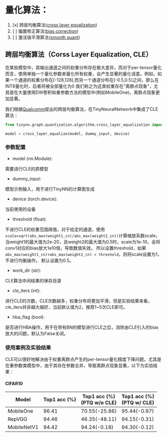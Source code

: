 # 量化算法：
1. [x] 跨层均衡算法([cross layer equalization](https://arxiv.org/abs/1906.04721))
2. [ ] 偏置修正算法([bias correction](https://arxiv.org/abs/1906.04721))
3. [ ] 激活值平滑算法([smooth quant](https://arxiv.org/abs/2211.10438))

## 跨层均衡算法（Corss Layer Equalization, CLE）

在某些模型中，其输出通道之间的权重分布存在极大差异，而对于per-tensor量化而言，使用单独一个量化参数来量化所有权重，会产生显著的量化误差。例如，如果一个通道的权重分布在[-128,128],而另一个通道分布在[-0.5,0.5]之间，那么在INT8量化时，后者将被全部量化为0
我们称之为这类权重存在"离群点现象"，尤其是在大量使用DW卷积和重参数方法的模型中(例如MobileOne)，离群点现象更加显著。

我们根据[Qualcomm](https://arxiv.org/abs/1906.04721)提出的跨层均衡算法，在TinyNeuralNetwork中集成了CLE算法：
```python
from tinynn.graph.quantization.algorithm.cross_layer_equalization import cross_layer_equalize

model = cross_layer_equalize(model, dummy_input, device)
```

### 参数配置
* model (nn.Module):

需要进行CLE的原模型
* dummy_input:

模型示例输入，用于进行TinyNN的计算图生成
* device (torch.device):

当前使用的设备
* threshold (float):

不进行CLE的权重范围阈值，对于给定的通道，使用```scale=sqrt(abs_max(weight1_cn)/abs_max(weight2_cn))```计算缩放系数scale，
当weight1的最大值为2e-20，且weight2的最大值为0.5时，scale为1e-10，会将conv1对应的bias放大1e10倍，导致数值失效。
所以设置threshold，如果 ```abs_max(weight1_cn)+abs_max(weight2_cn) < threshold```，则将scale设置为1，不进行均衡操作。
默认设置为0.5。
* work_dir (str):

CLE算法中间结果的保存目录
* cle_iters  (int):

进行CLE的次数，CLE次数越多，权重分布将更加平滑，但是实验结果来看，cle_iters并非越大越好，当前默认值为2，推荐1~5次CLE即可。
* hba_flag (bool):

是否进行HBA操作，用于在带有BN的模型进行CLE之后，消除由CLE引入的bias放大的问题，默认为False关闭。

### 使用案例及实验结果
CLE可以很好地解决由于权重离群点产生的per-tensor量化精度下降问题。尤其是在重参数类模型中，由于其存在参数合并，导致离群点现象显著，以下为实验结果：
#### CIFAR10

| Model       | Top1 acc (%) | Top1 acc (%)<br/>(PTQ w/o CLE) | Top1 acc (%)<br/>(PTQ w/ CLE) |
|-------------|--------------|--------------------------------|-------------------------------|
| MobileOne   | 96.41        | 70.55(-25.86)                  | 95.44(-0.97)                  |
| RepVGG      | 94.46        | 46.35(-48.11)                  | 94.15(-0.31)                  |
| MobileNetV1 | 94.42        | 94.24(-0.18)                   | 94.30(-0.12)                  |
